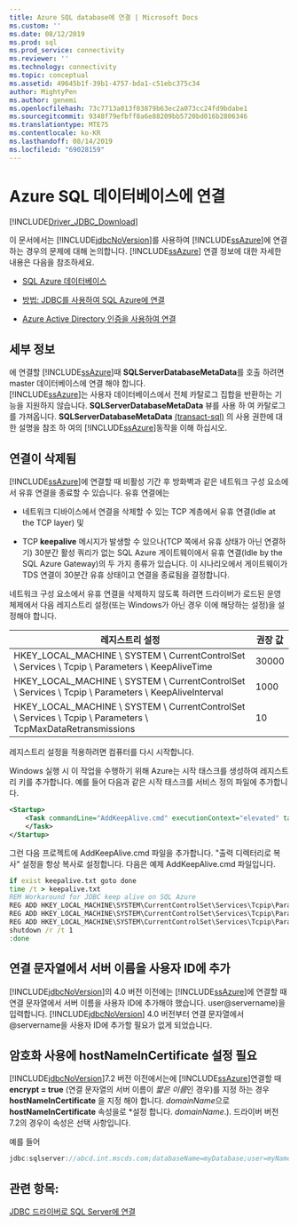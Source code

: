 ```yaml
---
title: Azure SQL database에 연결 | Microsoft Docs
ms.custom: ''
ms.date: 08/12/2019
ms.prod: sql
ms.prod_service: connectivity
ms.reviewer: ''
ms.technology: connectivity
ms.topic: conceptual
ms.assetid: 49645b1f-39b1-4757-bda1-c51ebc375c34
author: MightyPen
ms.author: genemi
ms.openlocfilehash: 73c7713a013f03879b63ec2a073cc24fd9bdabe1
ms.sourcegitcommit: 9348f79efbff8a6e88209bb5720bd016b2806346
ms.translationtype: MTE75
ms.contentlocale: ko-KR
ms.lasthandoff: 08/14/2019
ms.locfileid: "69028159"
---
```

# <a name="connecting-to-an-azure-sql-database"></a>Azure SQL 데이터베이스에 연결

[!INCLUDE[Driver_JDBC_Download](../../includes/driver_jdbc_download.md)]

이 문서에서는 [!INCLUDE[jdbcNoVersion](../../includes/jdbcnoversion_md.md)]를 사용하여 [!INCLUDE[ssAzure](../../includes/ssazure_md.md)]에 연결하는 경우의 문제에 대해 논의합니다. [!INCLUDE[ssAzure](../../includes/ssazure_md.md)] 연결 정보에 대한 자세한 내용은 다음을 참조하세요.  
  
- [SQL Azure 데이터베이스](https://docs.microsoft.com/azure/sql-database/sql-database-technical-overview)  
  
- [방법: JDBC를 사용하여 SQL Azure에 연결](https://docs.microsoft.com/azure/sql-database/sql-database-connect-query-java)  

- [Azure Active Directory 인증을 사용하여 연결](../../connect/jdbc/connecting-using-azure-active-directory-authentication.md)  
  
## <a name="details"></a>세부 정보

에 연결할 [!INCLUDE[ssAzure](../../includes/ssazure_md.md)]때 **SQLServerDatabaseMetaData**를 호출 하려면 master 데이터베이스에 연결 해야 합니다.  
[!INCLUDE[ssAzure](../../includes/ssazure_md.md)]는 사용자 데이터베이스에서 전체 카탈로그 집합을 반환하는 기능을 지원하지 않습니다. **SQLServerDatabaseMetaData** 뷰를 사용 하 여 카탈로그를 가져옵니다. **SQLServerDatabaseMetaData** [(transact-sql)](../../relational-databases/system-catalog-views/sys-databases-transact-sql.md) 의 사용 권한에 대 한 설명을 참조 하 여의 [!INCLUDE[ssAzure](../../includes/ssazure_md.md)]동작을 이해 하십시오.  
  
## <a name="connections-dropped"></a>연결이 삭제됨

[!INCLUDE[ssAzure](../../includes/ssazure_md.md)]에 연결할 때 비활성 기간 후 방화벽과 같은 네트워크 구성 요소에서 유휴 연결을 종료할 수 있습니다. 유휴 연결에는  

- 네트워크 디바이스에서 연결을 삭제할 수 있는 TCP 계층에서 유휴 연결(Idle at the TCP layer) 및  

- TCP **keepalive** 메시지가 발생할 수 있으나(TCP 쪽에서 유휴 상태가 아닌 연결하기) 30분간 활성 쿼리가 없는 SQL Azure 게이트웨이에서 유휴 연결(Idle by the SQL Azure Gateway)의 두 가지 종류가 있습니다. 이 시나리오에서 게이트웨이가 TDS 연결이 30분간 유휴 상태이고 연결을 종료됨을 결정합니다.  
  
네트워크 구성 요소에서 유휴 연결을 삭제하지 않도록 하려면 드라이버가 로드된 운영 체제에서 다음 레지스트리 설정(또는 Windows가 아닌 경우 이에 해당하는 설정)을 설정해야 합니다.  
  
|레지스트리 설정|권장 값|  
|----------------------|-----------------------|  
|HKEY_LOCAL_MACHINE \ SYSTEM \ CurrentControlSet \ Services \ Tcpip \ Parameters \ KeepAliveTime|30000|  
|HKEY_LOCAL_MACHINE \ SYSTEM \ CurrentControlSet \ Services \ Tcpip \ Parameters \ KeepAliveInterval|1000|  
|HKEY_LOCAL_MACHINE \ SYSTEM \ CurrentControlSet \ Services \ Tcpip \ Parameters \ TcpMaxDataRetransmissions|10|  
  
레지스트리 설정을 적용하려면 컴퓨터를 다시 시작합니다.  

Windows 실행 시 이 작업을 수행하기 위해 Azure는 시작 태스크를 생성하여 레지스트리 키를 추가합니다.  예를 들어 다음과 같은 시작 태스크를 서비스 정의 파일에 추가합니다.  

```xml
<Startup>  
    <Task commandLine="AddKeepAlive.cmd" executionContext="elevated" taskType="simple">  
    </Task>  
</Startup>  
```

그런 다음 프로젝트에 AddKeepAlive.cmd 파일을 추가합니다. "출력 디렉터리로 복사" 설정을 항상 복사로 설정합니다. 다음은 예제 AddKeepAlive.cmd 파일입니다.  

```bat
if exist keepalive.txt goto done  
time /t > keepalive.txt  
REM Workaround for JDBC keep alive on SQL Azure  
REG ADD HKEY_LOCAL_MACHINE\SYSTEM\CurrentControlSet\Services\Tcpip\Parameters /v KeepAliveTime /t REG_DWORD /d 30000 >> keepalive.txt  
REG ADD HKEY_LOCAL_MACHINE\SYSTEM\CurrentControlSet\Services\Tcpip\Parameters /v KeepAliveInterval /t REG_DWORD /d 1000 >> keepalive.txt  
REG ADD HKEY_LOCAL_MACHINE\SYSTEM\CurrentControlSet\Services\Tcpip\Parameters /v TcpMaxDataRetransmissions /t REG_DWORD /d 10 >> keepalive.txt  
shutdown /r /t 1  
:done  
```

## <a name="appending-the-server-name-to-the-userid-in-the-connection-string"></a>연결 문자열에서 서버 이름을 사용자 ID에 추가  

[!INCLUDE[jdbcNoVersion](../../includes/jdbcnoversion_md.md)]의 4.0 버전 이전에는 [!INCLUDE[ssAzure](../../includes/ssazure_md.md)]에 연결할 때 연결 문자열에서 서버 이름을 사용자 ID에 추가해야 했습니다. user@servername)을 입력합니다. [!INCLUDE[jdbcNoVersion](../../includes/jdbcnoversion_md.md)] 4.0 버전부터 연결 문자열에서 @servername을 사용자 ID에 추가할 필요가 없게 되었습니다.  

## <a name="using-encryption-requires-setting-hostnameincertificate"></a>암호화 사용에 hostNameInCertificate 설정 필요

[!INCLUDE[jdbcNoVersion](../../includes/jdbcnoversion_md.md)]7.2 버전 이전에서는에 [!INCLUDE[ssAzure](../../includes/ssazure_md.md)]연결할 때 **encrypt = true** (연결 문자열의 서버 이름이 *짧은 이름*인 경우)를 지정 하는 경우 **hostNameInCertificate** 을 지정 해야 합니다. *domainName*으로 **hostNameInCertificate** 속성을로 \*설정 합니다. *domainName*.). 드라이버 버전 7.2의 경우이 속성은 선택 사항입니다.

예를 들어

```java
jdbc:sqlserver://abcd.int.mscds.com;databaseName=myDatabase;user=myName;password=myPassword;encrypt=true;hostNameInCertificate=*.int.mscds.com;
```

## <a name="see-also"></a>관련 항목:

[JDBC 드라이버로 SQL Server에 연결](../../connect/jdbc/connecting-to-sql-server-with-the-jdbc-driver.md)  
